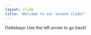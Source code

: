 ```yaml
---
layout: slide
title: "Welcome to our second slide!"
---
```

Dattebayo
Use the left arrow to go back!
